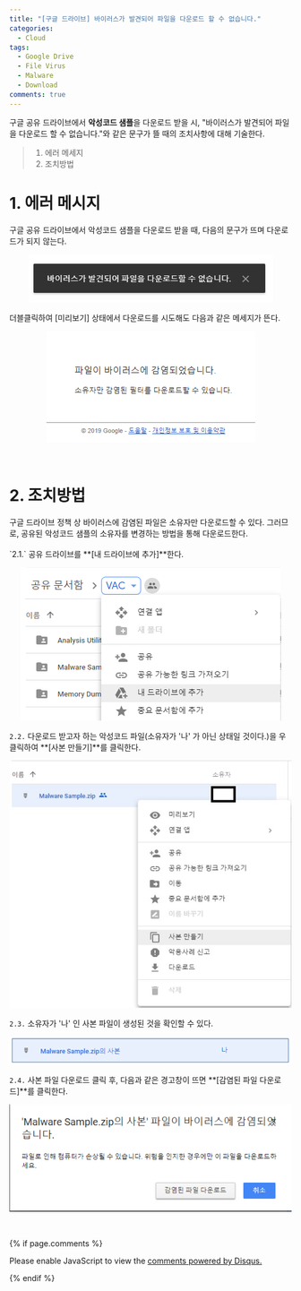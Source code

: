 ```yaml
---
title: "[구글 드라이브] 바이러스가 발견되어 파일을 다운로드 할 수 없습니다."
categories:
  - Cloud
tags:
  - Google Drive
  - File Virus
  - Malware
  - Download
comments: true
---
```


구글 공유 드라이브에서 **악성코드 샘플**을 다운로드 받을 시, "바이러스가 발견되어 파일을 다운로드 할 수 없습니다."와 같은 문구가 뜰 때의 조치사항에 대해 기술한다.

> 1. 에러 메세지
> 2. 조치방법


# 1. 에러 메시지

구글 공유 드라이브에서 악성코드 샘플을 다운로드 받을 때, 다음의 문구가 뜨며 다운로드가 되지 않는다.

<center><p><img src="/assets/2019-02-03-post-google_drive_file_virus/1.png"></p></center>

더블클릭하여 [미리보기] 상태에서 다운로드를 시도해도 다음과 같은 메세지가 뜬다.

<center><p><img src="/assets/2019-02-03-post-google_drive_file_virus/2.png"></p></center>

<br>

# 2. 조치방법

<div class="notice">
구글 드라이브 정책 상 바이러스에 감염된 파일은 소유자만 다운로드할 수 있다. 그러므로, 공유된 악성코드 샘플의 소유자를 변경하는 방법을 통해 다운로드한다.
</div>
<br>
`2.1.` 공유 드라이브를 **[내 드라이브에 추가]**한다.

<center><p><img src="/assets/2019-02-03-post-google_drive_file_virus/3.png"></p></center>

`2.2.` 다운로드 받고자 하는 악성코드 파일(소유자가 '나' 가 아닌 상태일 것이다.)을 우클릭하여 **[사본 만들기]**를 클릭한다.

<center><p><img src="/assets/2019-02-03-post-google_drive_file_virus/4.jpg"></p></center>

`2.3.` 소유자가 '나' 인 사본 파일이 생성된 것을 확인할 수 있다.

<center><p><img src="/assets/2019-02-03-post-google_drive_file_virus/5.png"></p></center>

`2.4.` 사본 파일 다운로드 클릭 후, 다음과 같은 경고창이 뜨면 **[감염된 파일 다운로드]**를 클릭한다.

<center><p><img src="/assets/2019-02-03-post-google_drive_file_virus/6.png"></p></center>

<br>

{% if page.comments %}

<div id="disqus_thread"></div>
<script>

/**
*  RECOMMENDED CONFIGURATION VARIABLES: EDIT AND UNCOMMENT THE SECTION BELOW TO INSERT DYNAMIC VALUES FROM YOUR PLATFORM OR CMS.
*  LEARN WHY DEFINING THESE VARIABLES IS IMPORTANT: https://disqus.com/admin/universalcode/#configuration-variables*/
/*
var disqus_config = function () {
this.page.url = PAGE_URL;  // Replace PAGE_URL with your page's canonical URL variable
this.page.identifier = PAGE_IDENTIFIER; // Replace PAGE_IDENTIFIER with your page's unique identifier variable
};
*/
(function() { // DON'T EDIT BELOW THIS LINE
var d = document, s = d.createElement('script');
s.src = 'https://https-c0msherl0ck-github-io.disqus.com/embed.js';
s.setAttribute('data-timestamp', +new Date());
(d.head || d.body).appendChild(s);
})();
</script>
<noscript>Please enable JavaScript to view the <a href="https://disqus.com/?ref_noscript">comments powered by Disqus.</a></noscript>
                            
{% endif %}
